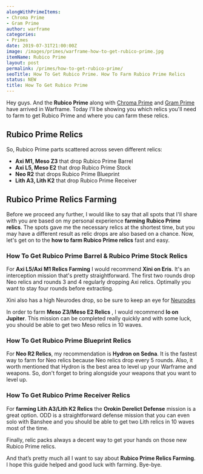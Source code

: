 ```yaml
---
alongWithPrimeItems:
- Chroma Prime
- Gram Prime
author: warframe
categories:
- Primes
date: 2019-07-31T21:00:00Z
image: /images/primes/warframe-how-to-get-rubico-prime.jpg
itemName: Rubico Prime
layout: post
permalink: /primes/how-to-get-rubico-prime/
seoTitle: How To Get Rubico Prime. How To Farm Rubico Prime Relics
status: NEW
title: How To Get Rubico Prime
---
```

<p>Hey guys. And the <strong>Rubico Prime</strong> along with <a href="/primes/how-to-get-chroma-prime/" title="How To Get Chroma Prime">Chroma Prime</a> and <a href="/primes/how-to-get-gram-prime/" title="How To Get Gram Prime">Gram Prime</a> have arrived in Warframe. Today I'll be showing you which relics you'll need to farm to get Rubico Prime and where you can farm these relics.</p><!--more--> <h2>Rubico Prime Relics</h2> <p>So, Rubico Prime parts scattered across seven different relics:</p> <ul>  <li> <b>Axi M1, Meso Z3</b> that drop Rubico Prime Barrel </li>  <li> <b>Axi L5, Meso E2</b> that drop Rubico Prime Stock </li>  <li> <b>Neo R2</b> that drops Rubico Prime Blueprint </li>  <li> <b>Lith A3, Lith K2</b> that drop Rubico Prime Receiver </li>  </ul> <h2>Rubico Prime Relics Farming</h2> <p>Before we proceed any further, I would like to say that all spots that I'll share with you are based on my personal experience <strong>farming Rubico Prime relics</strong>. The spots gave me the necessary relics at the shortest time, but you may have a different result as relic drops are also based on a chance. Now, let's get on to the <strong>how to farm Rubico Prime relics</strong> fast and easy.</p>  <h3>How To Get Rubico Prime Barrel &amp; Rubico Prime Stock Relics</h3>    <p>For <b>Axi L5/Axi M1 Relics Farming</b> I would recommend <b>Xini on Eris</b>. It's an interception mission that's pretty straightforward. The first two rounds drop Neo relics and rounds 3 and 4 regularly dropping Axi relics. Optimally you want to stay four rounds before extracting.</p> <p>Xini also has a high Neurodes drop, so be sure to keep an eye for <a href="/warframe-neurodes-farming/" title="Warframe Neurodes Farming">Neurodes</a></p>        <p>In order to farm <b>Meso Z3/Meso E2 Relics</b> , I would recommend <b>Io on Jupiter</b>. This mission can be completed really quickly and with some luck, you should be able to get two Meso relics in 10 waves.</p>       <h3>How To Get Rubico Prime Blueprint Relics</h3>    <p>For <b>Neo R2 Relics</b>, my recommendation is <b>Hydron on Sedna</b>. It is the fastest way to farm for Neo relics because Neo relics drop every 5 rounds. Also, it worth mentioned that Hydron is the best area to level up your Warframe and weapons. So, don't forget to bring alongside your weapons that you want to level up.</p>       <h3>How To Get Rubico Prime Receiver Relics</h3>    <p>For <strong>farming Lith A3/Lith K2 Relics</strong> the <b>Orokin Derelict Defense</b> mission is a great option. ODD is a straightforward defense mission that you can even solo with Banshee and you should be able to get two Lith relics in 10 waves most of the time.</p>        <p>Finally, relic packs always a decent way to get your hands on those new Rubico Prime relics.</p> <p>And that’s pretty much all I want to say about <strong>Rubico Prime Relics Farming</strong>. I hope this guide helped and good luck with farming. Bye-bye.</p>